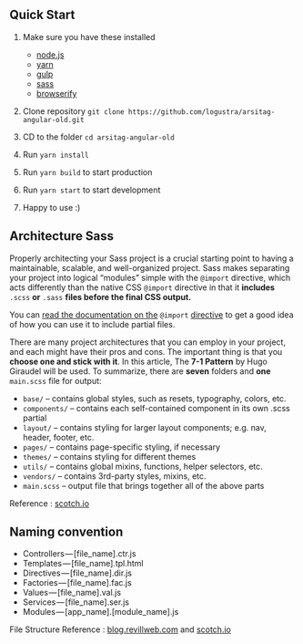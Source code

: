 ## Quick Start
1. Make sure you have these installed
    * [node.js](http://nodejs.org/)
    * [yarn](https://yarnpkg.com/en/)
    * [gulp](http://gulpjs.com/)
    * [sass](http://sass-lang.com/)
    * [browserify](http://browserify.org/)

2. Clone repository `git clone https://github.com/logustra/arsitag-angular-old.git`
3. CD to the folder `cd arsitag-angular-old` 
4. Run `yarn install`
5. Run `yarn build` to start production
6. Run `yarn start` to start development
7. Happy to use :) 

## Architecture Sass
Properly architecting your Sass project is a crucial starting point to having a maintainable, scalable, and well-organized project. Sass makes separating your project into logical “modules” simple with the `@import` directive, which acts differently than the native CSS `@import` directive in that it **includes** `.scss` **or** `.sass` **files before the final CSS output.**

You can [read the documentation on the](http://sass-lang.com/documentation/file.SASS_REFERENCE.html#import) `@import` [directive](http://sass-lang.com/documentation/file.SASS_REFERENCE.html#import) to get a good idea of how you can use it to include partial files.

There are many project architectures that you can employ in your project, and each might have their pros and cons. The important thing is that you **choose one and stick with it**. In this article, The **7-1 Pattern** by Hugo Giraudel will be used. To summarize, there are **seven** folders and **one** `main.scss` file for output:

- `base/` – contains global styles, such as resets, typography, colors, etc.
- `components/` – contains each self-contained component in its own .scss partial
- `layout/` – contains styling for larger layout components; e.g. nav, header, footer, etc.
- `pages/` – contains page-specific styling, if necessary
- `themes/` – contains styling for different themes
- `utils/` – contains global mixins, functions, helper selectors, etc.
- `vendors/` – contains 3rd-party styles, mixins, etc.
- `main.scss` – output file that brings together all of the above parts

Reference : [scotch.io](https://scotch.io/tutorials/aesthetic-sass-1-architecture-and-style-organization)

## Naming convention
* Controllers — [file_name].ctr.js
* Templates — [file_name].tpl.html
* Directives — [file_name].dir.js
* Factories — [file_name].fac.js
* Values — [file_name].val.js
* Services — [file_name].ser.js
* Modules — [app_name].[module_name].js

File Structure Reference : [blog.revillweb.com](https://blog.revillweb.com/angularjs-by-example-project-structure-and-modularity-ace27d0357ea) and [scotch.io](https://scotch.io/tutorials/angularjs-best-practices-directory-structure)
